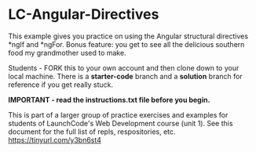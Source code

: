 # LC-Angular-Directives

This example gives you practice on using the Angular structural directives \*ngIf and \*ngFor. Bonus feature: you get to see all the delicious southern food my grandmother used to make.

Students - FORK this to your own account and then clone down to your local machine. There is a **starter-code** branch and a **solution** branch for reference if you get really stuck.

**IMPORTANT - read the instructions.txt file before you begin.**

This is part of a larger group of practice exercises and examples for students of LaunchCode's Web Development course (unit 1). See this document for the full list of repls, respositories, etc. https://tinyurl.com/y3bn6st4
